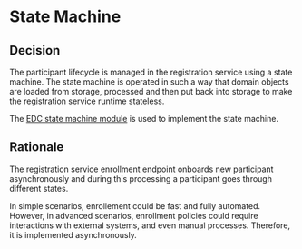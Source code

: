 # State Machine

## Decision

The participant lifecycle is managed in the registration service using a state machine. The state machine is operated in such a way that domain objects are loaded from storage, processed and then put back into storage to make the registration service runtime stateless.

The [EDC state machine module](https://github.com/eclipse-dataspaceconnector/DataSpaceConnector/blob/70271b5b3427c9a26198fa8d43a08519be4ffba6/common/state-machine-lib/src/main/java/org/eclipse/dataspaceconnector/common/statemachine/StateMachine.java) is used to implement the state machine.

## Rationale

The registration service enrollment endpoint onboards new participant asynchronously and during this processing a participant goes through different states.

In simple scenarios, enrollement could be fast and fully automated. However, in advanced scenarios, enrollment policies could require interactions with external systems, and even manual processes. Therefore, it is implemented asynchronously.

